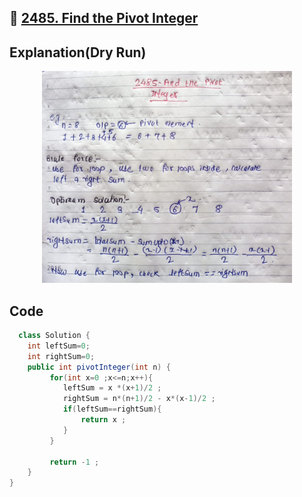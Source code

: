## 🔗 [2485. Find the Pivot Integer](https://leetcode.com/problems/find-the-pivot-integer/description/) 

## Explanation(Dry Run)

<p align="middle">
   <img src="../Images/2485.jpeg" width="400"/>
</p>

## Code
```java
  class Solution {
    int leftSum=0;
    int rightSum=0;
    public int pivotInteger(int n) {
         for(int x=0 ;x<=n;x++){
            leftSum = x *(x+1)/2 ;
            rightSum = n*(n+1)/2 - x*(x-1)/2 ;
            if(leftSum==rightSum){
                return x ;
            }
         }

         return -1 ;
    }
}
```



                                                     
